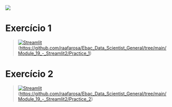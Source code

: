 [![](https://raw.githubusercontent.com/raafarosa/Ebac_Data_Scientist_General/main/utilities/newebac_logo_black_half.png)](https://github.com/raafarosa/Ebac_Data_Scientist_General)

# Exercício 1
> [![Streamlit](https://img.shields.io/badge/Streamlit-FF4B4B?logo=Streamlit&logoColor=white)](https://md19-practice-1.streamlit.app/)
(https://github.com/raafarosa/Ebac_Data_Scientist_General/tree/main/Module_19_-_Streamlit2/Practice_1)

# Exercício 2
> [![Streamlit](https://img.shields.io/badge/Streamlit-FF4B4B?logo=Streamlit&logoColor=white)](https://md19-practice-2.streamlit.app/)
(https://github.com/raafarosa/Ebac_Data_Scientist_General/tree/main/Module_19_-_Streamlit2/Practice_2)


